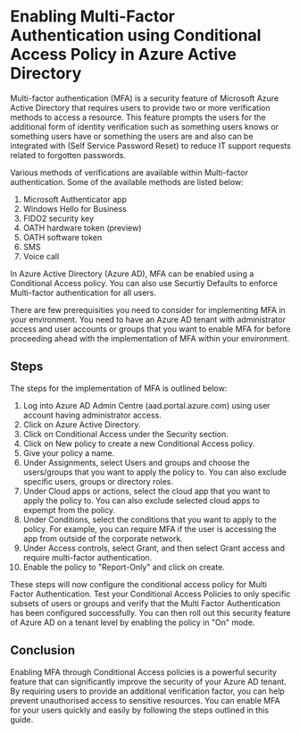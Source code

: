 # Enabling Multi-Factor Authentication using Conditional Access Policy in Azure Active Directory

Multi-factor authentication (MFA) is a security feature of Microsoft Azure Active Directory that requires users to provide two or more verification methods to access a resource. This feature prompts the users for the additional form of identity verification such as something users knows or something users have or something the users are and also can be integrated with (Self Service Password Reset) to reduce IT support requests related to forgotten passwords.

Various methods of verifications are available within Multi-factor authentication. Some of the available methods are listed below:

1. Microsoft Authenticator app
2. Windows Hello for Business
3. FIDO2 security key
4. OATH hardware token (preview)
5. OATH software token
6. SMS
7. Voice call

 In Azure Active Directory (Azure AD), MFA can be enabled using a Conditional Access policy. You can also use Securtiy Defaults to enforce Multi-factor authentication for all users.

There are few prerequisities you need to consider for implementing MFA in your environment. You need to have an Azure AD tenant with administrator access and user accounts or groups that you want to enable MFA for before proceeding ahead with the implementation of MFA within your environment.

## Steps

The steps for the implementation of MFA is outlined below:

1. Log into Azure AD Admin Centre (aad.portal.azure.com) using user account having administrator access.
2. Click on Azure Active Directory.
3. Click on Conditional Access under the Security section.
3. Click on New policy to create a new Conditional Access policy.
4. Give your policy a name.
5. Under Assignments, select Users and groups and choose the users/groups that you want to apply the policy to. You can also exclude specific users, groups or        directory roles.
6. Under Cloud apps or actions, select the cloud app that you want to apply the policy to. You can also exclude selected cloud apps to expempt from the policy.
7. Under Conditions, select the conditions that you want to apply to the policy. For example, you can require MFA if the user is accessing the app from outside of the corporate network. 
8. Under Access controls, select Grant, and then select Grant access and require multi-factor authentication. 
9. Enable the policy to "Report-Only" and click on create. 

These steps will now configure the conditional access policy for Multi Factor Authentication. Test your Conditional Access Policies to only specific subsets of users or groups and verify that the Multi Factor Authentication has been configured successfully. You can then roll out this security feature of Azure AD on a tenant level by enabling the policy in "On" mode.

## Conclusion

Enabling MFA through Conditional Access policies is a powerful security feature that can significantly improve the security of your Azure AD tenant. By requiring users to provide an additional verification factor, you can help prevent unauthorised access to sensitive resources. You can enable MFA for your users quickly and easily by following the steps outlined in this guide.
